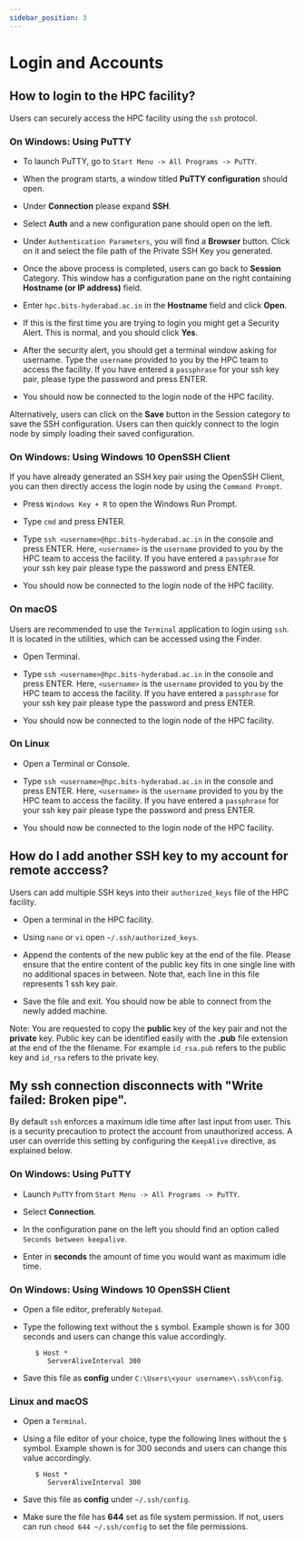 ```yaml
---
sidebar_position: 3
---
```


Login and Accounts
==================

How to login to the HPC facility? 
---------------------------------

Users can securely access the HPC facility using the `ssh` protocol.

### On Windows: Using PuTTY

-   To launch PuTTY, go to `Start Menu -> All Programs -> PuTTY`.

-   When the program starts, a window titled **PuTTY configuration**
    should open.

-   Under **Connection** please expand **SSH**.

-   Select **Auth** and a new configuration pane should open on the
    left.

-   Under `Authentication Parameters`, you will find a **Browser**
    button. Click on it and select the file path of the Private SSH Key
    you generated.

-   Once the above process is completed, users can go back to
    **Session** Category. This window has a configuration pane on the
    right containing **Hostname (or IP address)** field.

-   Enter `hpc.bits-hyderabad.ac.in` in the **Hostname** field and click
    **Open**.

-   If this is the first time you are trying to login you might get a
    Security Alert. This is normal, and you should click **Yes**.

-   After the security alert, you should get a terminal window asking
    for username. Type the `username` provided to you by the HPC team to
    access the facility. If you have entered a `passphrase` for your ssh
    key pair, please type the password and press ENTER.

-   You should now be connected to the login node of the HPC facility.

Alternatively, users can click on the **Save** button in the Session
category to save the SSH configuration. Users can then quickly connect
to the login node by simply loading their saved configuration.

### On Windows: Using Windows 10 OpenSSH Client

If you have already generated an SSH key pair using the OpenSSH Client,
you can then directly access the login node by using the
`Command Prompt`.

-   Press `Windows Key + R` to open the Windows Run Prompt.

-   Type `cmd` and press ENTER.

-   Type `ssh <username>@hpc.bits-hyderabad.ac.in` in the console and
    press ENTER. Here, `<username>` is the `username` provided to you by
    the HPC team to access the facility. If you have entered a
    `passphrase` for your ssh key pair please type the password and
    press ENTER.

-   You should now be connected to the login node of the HPC facility.

### On macOS

Users are recommended to use the `Terminal` application to login using
`ssh`. It is located in the utilities, which can be accessed using the
Finder.

-   Open Terminal.

-   Type `ssh <username>@hpc.bits-hyderabad.ac.in` in the console and
    press ENTER. Here, `<username>` is the `username` provided to you by
    the HPC team to access the facility. If you have entered a
    `passphrase` for your ssh key pair please type the password and
    press ENTER.

-   You should now be connected to the login node of the HPC facility.

### On Linux

-   Open a Terminal or Console.

-   Type `ssh <username>@hpc.bits-hyderabad.ac.in` in the console and
    press ENTER. Here, `<username>` is the `username` provided to you by
    the HPC team to access the facility. If you have entered a
    `passphrase` for your ssh key pair please type the password and
    press ENTER.

-   You should now be connected to the login node of the HPC facility.

How do I add another SSH key to my account for remote acccess?
--------------------------------------------------------------

Users can add multiple SSH keys into their `authorized_keys` file of the
HPC facility.

-   Open a terminal in the HPC facility.

-   Using `nano` or `vi` open `~/.ssh/authorized_keys`.

-   Append the contents of the new public key at the end of the file.
    Please ensure that the entire content of the public key fits in one
    single line with no additional spaces in between. Note that, each
    line in this file represents $1$ ssh key pair.

-   Save the file and exit. You should now be able to connect from the
    newly added machine.

Note: You are requested to copy the **public** key of the key pair and
not the **private** key. Public key can be identified easily with the
**.pub** file extension at the end of the the filename. For example
`id_rsa.pub` refers to the public key and `id_rsa` refers to the private
key.

My ssh connection disconnects with "Write failed: Broken pipe\".
----------------------------------------------------------------

By default `ssh` enforces a maximum idle time after last input from
user. This is a security precaution to protect the account from
unauthorized access. A user can override this setting by configuring the
`KeepAlive` directive, as explained below.

### On Windows: Using PuTTY

-   Launch `PuTTY` from `Start Menu -> All Programs -> PuTTY`.

-   Select **Connection**.

-   In the configuration pane on the left you should find an option
    called `Seconds between keepalive`.

-   Enter in **seconds** the amount of time you would want as maximum
    idle time.

### On Windows: Using Windows 10 OpenSSH Client

-   Open a file editor, preferably `Notepad`.

-   Type the following text without the `$` symbol. Example shown is for
    300 seconds and users can change this value accordingly.

    ``` {.bash}
       $ Host *
          ServerAliveInterval 300
    ```

-   Save this file as **config** under
    `C:\Users\<your username>\.ssh\config`.

### Linux and macOS

-   Open a `Terminal`.

-   Using a file editor of your choice, type the following lines without
    the `$` symbol. Example shown is for 300 seconds and users can
    change this value accordingly.

    ``` {.bash}
       $ Host *
          ServerAliveInterval 300
    ```

-   Save this file as **config** under `~/.ssh/config`.

-   Make sure the file has **644** set as file system permission. If
    not, users can run `chmod 644 ~/.ssh/config` to set the file
    permissions.
